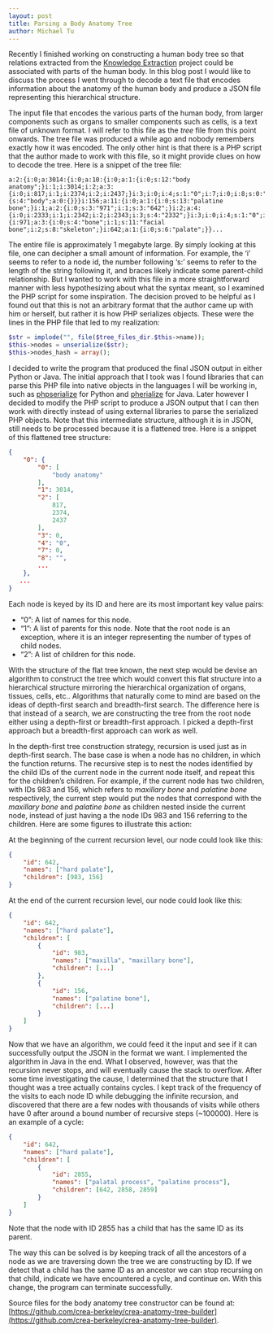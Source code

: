 ```yaml
---
layout: post
title: Parsing a Body Anatomy Tree
author: Michael Tu
---
```


Recently I finished working on constructing a human body tree so that relations extracted from the [Knowledge Extraction](https://github.com/crea-berkeley/relation-extraction) project could be associated with parts of the human body. In this blog post I would like to discuss the process I went through to decode a text file that encodes information about the anatomy of the human body and produce a JSON file representing this hierarchical structure.

The input file that encodes the various parts of the human body, from larger components such as organs to smaller components such as cells, is a text file of unknown format. I will refer to this file as the *tree* file from this point onwards. The tree file was produced a while ago and nobody remembers exactly how it was encoded. The only other hint is that there is a PHP script that the author made to work with this file, so it might provide clues on how to decode the tree. Here is a snippet of the tree file:

```
a:2:{i:0;a:3014:{i:0;a:10:{i:0;a:1:{i:0;s:12:"body anatomy";}i:1;i:3014;i:2;a:3:{i:0;i:817;i:1;i:2374;i:2;i:2437;}i:3;i:0;i:4;s:1:"0";i:7;i:0;i:8;s:0:"";s:14:"default_parent";N;s:3:"sex";s:1:"m";s:13:"node_keywords";a:1:{s:4:"body";a:0:{}}}i:156;a:11:{i:0;a:1:{i:0;s:13:"palatine bone";}i:1;a:2:{i:0;s:3:"971";i:1;s:3:"642";}i:2;a:4:{i:0;i:2333;i:1;i:2342;i:2;i:2343;i:3;s:4:"2332";}i:3;i:0;i:4;s:1:"0";i:6;s:1:"0";i:7;i:0;i:8;s:0:"";s:14:"default_parent";s:3:"971";s:15:"parent_keywords";a:2:{i:971;a:3:{i:0;s:4:"bone";i:1;s:11:"facial bone";i:2;s:8:"skeleton";}i:642;a:1:{i:0;s:6:"palate";}}...
```

The entire file is approximately 1 megabyte large. By simply looking at this file, one can decipher a small amount of information. For example, the ‘i’ seems to refer to a node id, the number following ‘s:’ seems to refer to the length of the string following it, and braces likely indicate some parent-child relationship. But I wanted to work with this file in a more straightforward manner with less hypothesizing about what the syntax meant, so I examined the PHP script for some inspiration. The decision proved to be helpful as I found out that this is not an arbitrary format that the author came up with him or herself, but rather it is how PHP serializes objects. These were the lines in the PHP file that led to my realization:

```php
$str = implode("", file($tree_files_dir.$this->name));
$this->nodes = unserialize($str);
$this->nodes_hash = array();
```
I decided to write the program that produced the final JSON output in either Python or Java. The initial approach that I took was I found libraries that can parse this PHP file into native objects in the languages I will be working in, such as [phpserialize](https://pypi.python.org/pypi/phpserialize) for Python and [pherialize](https://github.com/kayahr/pherialize) for Java. Later however I decided to modify the PHP script to produce a JSON output that I can then work with directly instead of using external libraries to parse the serialized PHP objects. Note that this intermediate structure, although it is in JSON, still needs to be processed because it is a flattened tree. Here is a snippet of this flattened tree structure:

```json
{
    "0": {
        "0": [
            "body anatomy"
        ],
        "1": 3014,
        "2": [
            817,
            2374,
            2437
        ],
        "3": 0,
        "4": "0",
        "7": 0,
        "8": "",
        ...
    },
   ...
}
```

Each node is keyed by its ID and here are its most important key value pairs:

- “0”: A list of names for this node.
- “1”: A list of parents for this node. Note that the root node is an exception, where it is an integer representing the number of types of child nodes.
- “2”: A list of children for this node.

With the structure of the flat tree known, the next step would be devise an algorithm to construct the tree which would convert this flat structure into a hierarchical structure mirroring the hierarchical organization of organs, tissues, cells, etc.. Algorithms that naturally come to mind are based on the ideas of depth-first search and breadth-first search. The difference here is that instead of a search, we are constructing the tree from the root node either using a depth-first or breadth-first approach. I picked a depth-first approach but a breadth-first approach can work as well.

In the depth-first tree construction strategy, recursion is used just as in depth-first search. The base case is when a node has no children, in which the function returns. The recursive step is to nest the nodes identified by the child IDs of the current node in the current node itself, and repeat this for the children’s children. For example, if the current node has two children, with IDs 983 and 156, which refers to *maxillary bone* and *palatine bone* respectively, the current step would put the nodes that correspond with the *maxillary bone* and *palatine bone* as children nested inside the current node, instead of just having a the node IDs 983 and 156 referring to the children. Here are some figures to illustrate this action:

At the beginning of the current recursion level, our node could look like this:

```json
{
    "id": 642,
    "names": ["hard palate"],
    "children": [983, 156]
}
```

At the end of the current recursion level, our node could look like this:

```json
{
    "id": 642,
    "names": ["hard palate"],
    "children": [
        {
            "id": 983,
            "names": ["maxilla", "maxillary bone"],
            "children": [...]
        },
        {
            "id": 156,
            "names": ["palatine bone"],
            "children": [...]
        }
    ]
}
```


Now that we have an algorithm, we could feed it the input and see if it can successfully output the JSON in the format we want. I implemented the algorithm in Java in the end. What I observed, however, was that the recursion never stops, and will eventually cause the stack to overflow. After some time investigating the cause, I determined that the structure that I thought was a tree actually contains cycles. I kept track of the frequency of the visits to each node ID while debugging the infinite recursion, and discovered that there are a few nodes with thousands of visits while others have 0 after around a bound number of recursive steps (~100000). Here is an example of a cycle:

```json
{
    "id": 642,
    "names": ["hard palate"],
    "children": [
        {
            "id": 2855,
            "names": ["palatal process", "palatine process"],
            "children": [642, 2858, 2859]
        }
    ]
}
```

Note that the node with ID 2855 has a child that has the same ID as its parent.

The way this can be solved is by keeping track of all the ancestors of a node as we are traversing down the tree we are constructing by ID. If we detect that a child has the same ID as an ancestor we can stop recursing on that child, indicate we have encountered a cycle, and continue on. With this change, the program can terminate successfully.

Source files for the body anatomy tree constructor can be found at: [https://github.com/crea-berkeley/crea-anatomy-tree-builder](https://github.com/crea-berkeley/crea-anatomy-tree-builder).
